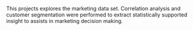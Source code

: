 This projects explores the marketing data set. Correlation analysis and customer segmentation were performed to extract statistically supported insight to assists in marketing decision making.
